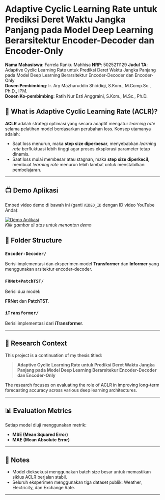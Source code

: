 # Adaptive Cyclic Learning Rate untuk Prediksi Deret Waktu Jangka Panjang pada Model Deep Learning Berarsitektur Encoder-Decoder dan Encoder-Only

**Nama Mahasiswa**: Farrela Ranku Mahhisa
**NRP**: 5025211129 
**Judul TA**: Adaptive Cyclic Learning Rate untuk Prediksi Deret Waktu Jangka Panjang pada Model Deep Learning Berarsitektur Encoder-Decoder dan Encoder-Only  
**Dosen Pembimbing**: Ir. Ary Mazharuddin Shiddiqi, S.Kom., M.Comp.Sc., Ph.D., IPM.  
**Dosen Ko-pembimbing**: Ratih Nur Esti Anggraini, S.Kom., M.Sc., Ph.D.

## 🧠 What is Adaptive Cyclic Learning Rate (ACLR)?

**ACLR** adalah strategi optimasi yang secara adaptif mengatur *learning rate* selama pelatihan model berdasarkan perubahan loss. Konsep utamanya adalah:  
- Saat loss menurun, maka **step size diperbesar**, menyebabkan *learning rate* berfluktuasi lebih tinggi agar proses eksplorasi parameter tetap dinamis.  
- Saat loss mulai membesar atau stagnan, maka **step size diperkecil**, membuat *learning rate* menurun lebih lambat untuk menstabilkan pembelajaran.

---

## 📺 Demo Aplikasi  
Embed video demo di bawah ini (ganti `VIDEO_ID` dengan ID video YouTube Anda):  

[![Demo Aplikasi](https://i.ytimg.com/vi/Blz1arDNuZw/maxresdefault.jpg)](https://www.youtube.com/watch?v=Blz1arDNuZw)  
*Klik gambar di atas untuk menonton demo*

## 📁 Folder Structure

### `Encoder-Decoder/`
Berisi implementasi dan eksperimen model **Transformer** dan **Informer** yang menggunakan arsitektur encoder-decoder.  

### `FRNet+PatchTST/`
Berisi dua model:

**FRNet** dan **PatchTST**.


### `iTransformer/`
Berisi implementasi dari **iTransformer**.

---


## 🔬 Research Context

This project is a continuation of my thesis titled:

> **Adaptive Cyclic Learning Rate untuk Prediksi Deret Waktu Jangka Panjang pada Model Deep Learning Berarsitekur Encoder-Decoder dan Encoder-Only**

The research focuses on evaluating the role of ACLR in improving long-term forecasting accuracy across various deep learning architectures.

---

## 📊 Evaluation Metrics

Setiap model diuji menggunakan metrik:
- **MSE (Mean Squared Error)**
- **MAE (Mean Absolute Error)**

---

## 📌 Notes

- Model dieksekusi menggunakan batch size besar untuk memastikan siklus ACLR berjalan stabil.
- Seluruh eksperimen menggunakan tiga dataset publik: Weather, Electricity, dan Exchange Rate.

---